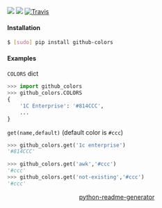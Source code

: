 <!--
https://pypi.org/project/readme-generator/
https://pypi.org/project/python-readme-generator/
-->

[![](https://img.shields.io/pypi/pyversions/github-colors.svg?longCache=True)](https://pypi.org/project/github-colors/)
[![](https://img.shields.io/pypi/v/github-colors.svg?maxAge=3600)](https://pypi.org/project/github-colors/)
[![Travis](https://api.travis-ci.org/andrewp-as-is/github-colors.py.svg?branch=master)](https://travis-ci.org/andrewp-as-is/github-colors.py/)

#### Installation
```bash
$ [sudo] pip install github-colors
```

#### Examples
`COLORS` dict
```python
>>> import github_colors
>>> github_colors.COLORS
{
    '1C Enterprise': '#814CCC',
    ...
}
```

`get(name,default)` (default color is `#ccc`)
```python
>>> github_colors.get('1c enterprise')
'#814CCC'

>>> github_colors.get('awk','#ccc')
'#ccc'
>>> github_colors.get('not-existing','#ccc')
'#ccc'
```

<p align="center">
    <a href="https://pypi.org/project/python-readme-generator/">python-readme-generator</a>
</p>